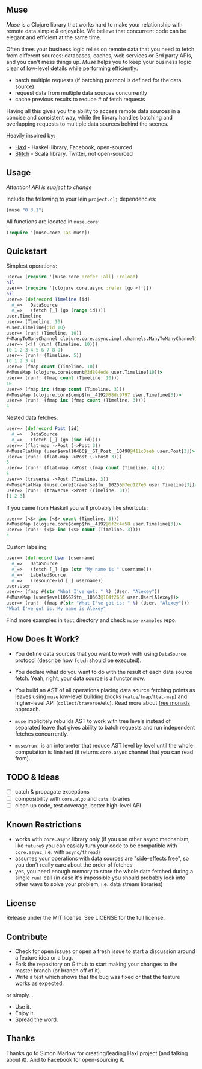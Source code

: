 ## Muse

*Muse* is a Clojure library that works hard to make your relationship with remote data simple & enjoyable. We believe that concurrent code can be elegant and efficient at the same time.

Often times your business logic relies on remote data that you need to fetch from different sources: databases, caches, web services or 3rd party APIs, and you can't mess things up. *Muse* helps you to keep your business logic clear of low-level details while performing efficiently:

* batch multiple requests (if batching protocol is defined for the data source)
* request data from multiple data sources concurrently
* cache previous results to reduce # of fetch requests

Having all this gives you the ability to access remote data sources in a concise and consistent way, while the library handles batching and overlapping requests to multiple data sources behind the scenes.

Heavily inspired by:

* [Haxl](https://github.com/facebook/Haxl) - Haskell library, Facebook, open-sourced
* [Stitch](https://www.youtube.com/watch?v=VVpmMfT8aYw) - Scala library, Twitter, not open-sourced

## Usage

*Attention! API is subject to change*

Include the following to your lein `project.clj` dependencies:

```clojure
[muse "0.3.1"]
```

All functions are located in `muse.core`:

```clojure
(require '[muse.core :as muse])
```

## Quickstart

Simplest operations:

```clojure
user=> (require '[muse.core :refer :all] :reload)
nil
user=> (require '[clojure.core.async :refer [go <!!]])
nil
user=> (defrecord Timeline [id]
  #_=>   DataSource
  #_=>   (fetch [_] (go (range id))))
user.Timeline
user=> (Timeline. 10)
#user.Timeline{:id 10}
user=> (run! (Timeline. 10))
#<ManyToManyChannel clojure.core.async.impl.channels.ManyToManyChannel@63a01449>
user=> (<!! (run! (Timeline. 10)))
(0 1 2 3 4 5 6 7 8 9)
user=> (run!! (Timeline. 5))
(0 1 2 3 4)
user=> (fmap count (Timeline. 10))
#<MuseMap (clojure.core$count@3d804ede user.Timeline[10])>
user=> (run!! (fmap count (Timeline. 10)))
10
user=> (fmap inc (fmap count (Timeline. 3)))
#<MuseMap (clojure.core$comp$fn__4192@58dc9797 user.Timeline[3])>
user=> (run!! (fmap inc (fmap count (Timeline. 3))))
4
```

Nested data fetches:

```clojure
user=> (defrecord Post [id]
  #_=>   DataSource
  #_=>   (fetch [_] (go (inc id))))
user=> (flat-map ->Post (->Post 3))
#<MuseFlatMap (user$eval10466$__GT_Post__10498@411c0aeb user.Post[3])>
user=> (run!! (flat-map ->Post (->Post 3)))
5
user=> (run!! (flat-map ->Post (fmap count (Timeline. 4))))
5
user=> (traverse ->Post (Timeline. 3))
#<MuseFlatMap (muse.core$traverse$fn__10255@7ed127e0 user.Timeline[3])>
user=> (run!! (traverse ->Post (Timeline. 3)))
[1 2 3]
```

If you came from Haskell you will probably like shortcuts:

```clojure
user=> (<$> inc (<$> count (Timeline. 3)))
#<MuseMap (clojure.core$comp$fn__4192@6f2c4a58 user.Timeline[3])>
user=> (run!! (<$> inc (<$> count (Timeline. 3))))
4
```

Custom labeling:

```clojure
user=> (defrecord User [username]
  #_=>   DataSource
  #_=>   (fetch [_] (go (str "My name is " username)))
  #_=>   LabeledSource
  #_=>   (resource-id [_] username))
user.User
user=> (fmap #(str "What I've got: " %) (User. "Alexey"))
#<MuseMap (user$eval10562$fn__10563@184f2656 user.User[Alexey])>
user=> (run!! (fmap #(str "What I've got is: " %) (User. "Alexey")))
"What I've got is: My name is Alexey"
```

Find more examples in `test` directory and check `muse-examples` repo.

## How Does It Work?

* You define data sources that you want to work with using `DataSource` protocol (describe how `fetch` should be executed).

* You declare what do you want to do with the result of each data source fetch. Yeah, right, your data source is a functor now.

* You build an AST of all operations placing data source fetching points as leaves using `muse` low-level building blocks (`value`/`fmap`/`flat-map`) and higher-level API (`collect`/`traverse`/etc). Read more about [free monads](http://goo.gl/1ubHUa) approach.

* `muse` implicitely rebuilds AST to work with tree levels instead of separated leave that gives ability to batch requests and run independent fetches concurrently.

* `muse/run!` is an interpreter that reduce AST level by level until the whole computation is finished (it returns `core.async` channel that you can read from).

## TODO & Ideas

- [ ] catch & propagate exceptions
- [ ] composibility with `core.algo` and `cats` libraries
- [ ] clean up code, test coverage, better high-level API

## Known Restrictions

* works with `core.async` library only (if you use other async mechanism, like `future`s you can easialy turn your code to be compatible with `core.async`, i.e. with `async/thread`)
* assumes your operations with data sources are "side-effects free", so you don't really care about the order of fetches
* yes, you need enough memory to store the whole data fetched during a single `run!` call (in case it's impossible you should probably look into other ways to solve your problem, i.e. data stream libraries)

## License

Release under the MIT license. See LICENSE for the full license.

## Contribute

* Check for open issues or open a fresh issue to start a discussion around a feature idea or a bug.
* Fork the repository on Github to start making your changes to the master branch (or branch off of it).
* Write a test which shows that the bug was fixed or that the feature works as expected.

or simply...

* Use it.
* Enjoy it.
* Spread the word.

## Thanks

Thanks go to Simon Marlow for creating/leading Haxl project (and talking about it). And to Facebook for open-sourcing it.
